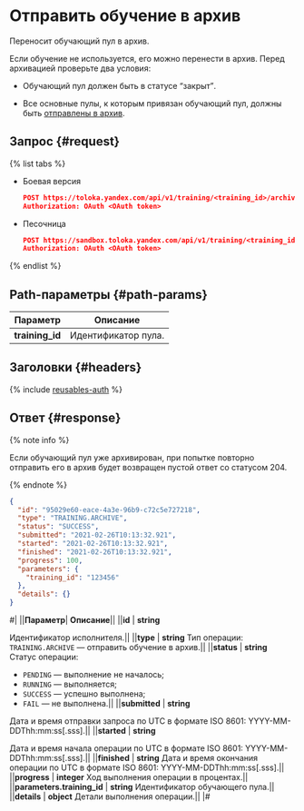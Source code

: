 # Отправить обучение в архив

Переносит обучающий пул в архив.

Если обучение не используется, его можно перенести в архив. Перед архивацией проверьте два условия:

- Обучающий пул должен быть в статусе <q>закрыт</q>.
    
- Все основные пулы, к которым привязан обучающий пул, должны быть [отправлены в архив](archive-pool.md).
    

## Запрос {#request}

{% list tabs %}

- Боевая версия

  ```json
  POST https://toloka.yandex.com/api/v1/training/<training_id>/archive
  Authorization: OAuth <OAuth token>
  ```

- Песочница

  ```json
  POST https://sandbox.toloka.yandex.com/api/v1/training/<training_id>/archive
  Authorization: OAuth <OAuth token>
  ```
  
{% endlist %}

## Path-параметры {#path-params}

Параметр | Описание
----- | -----
**training_id** | Идентификатор пула.


## Заголовки {#headers}

{% include [reusables-auth](../_includes/reusables/id-reusables/auth.md) %}


## Ответ {#response}

{% note info %}

Если обучающий пул уже архивирован, при попытке повторно отправить его в архив будет возвращен пустой ответ со статусом 204.

{% endnote %}


```json
{
  "id": "95029e60-eace-4a3e-96b9-c72c5e727218",
  "type": "TRAINING.ARCHIVE",
  "status": "SUCCESS",
  "submitted": "2021-02-26T10:13:32.921",
  "started": "2021-02-26T10:13:32.921",
  "finished": "2021-02-26T10:13:32.921",
  "progress": 100,
  "parameters": {
    "training_id": "123456"
  },
  "details": {}
}
```

#|
||**Параметр**| **Описание**||
||**id** | **string**

Идентификатор исполнителя.||
||**type** | **string**
Тип операции: `TRAINING.ARCHIVE` — отправить обучение в архив.||
||**status** | **string**
Статус операции:

- `PENDING` — выполнение не началось;
- `RUNNING` — выполняется;
- `SUCCESS` — успешно выполнена;
- `FAIL` — не выполнена.||
||**submitted** | **string**

Дата и время отправки запроса по UTC в формате ISO 8601: YYYY-MM-DDThh:mm:ss[.sss].||
||**started** | **string**

Дата и время начала операции по UTC в формате ISO 8601: YYYY-MM-DDThh:mm:ss[.sss].||
||**finished** | **string**
Дата и время окончания операции по UTC в формате ISO 8601: YYYY-MM-DDThh:mm:ss[.sss].||
||**progress** | **integer**
Ход выполнения операции в процентах.||
||**parameters.training_id** | **string**
Идентификатор обучающего пула.||
||**details** | **object**
Детали выполнения операции.||
|#


